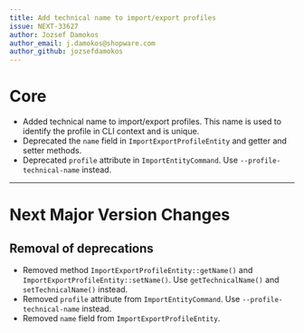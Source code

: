 ```yaml
---
title: Add technical name to import/export profiles
issue: NEXT-33627
author: Jozsef Damokos
author_email: j.damokos@shopware.com
author_github: jozsefdamokos
---
```

# Core
* Added technical name to import/export profiles. This name is used to identify the profile in CLI context and is unique.
* Deprecated the `name` field in `ImportExportProfileEntity` and getter and setter methods.
* Deprecated `profile` attribute in `ImportEntityCommand`. Use `--profile-technical-name` instead.
___
# Next Major Version Changes
## Removal of deprecations
* Removed method `ImportExportProfileEntity::getName()` and `ImportExportProfileEntity::setName()`. Use `getTechnicalName()` and `setTechnicalName()` instead.
* Removed `profile` attribute from `ImportEntityCommand`. Use `--profile-technical-name` instead.
* Removed `name` field from `ImportExportProfileEntity`.
